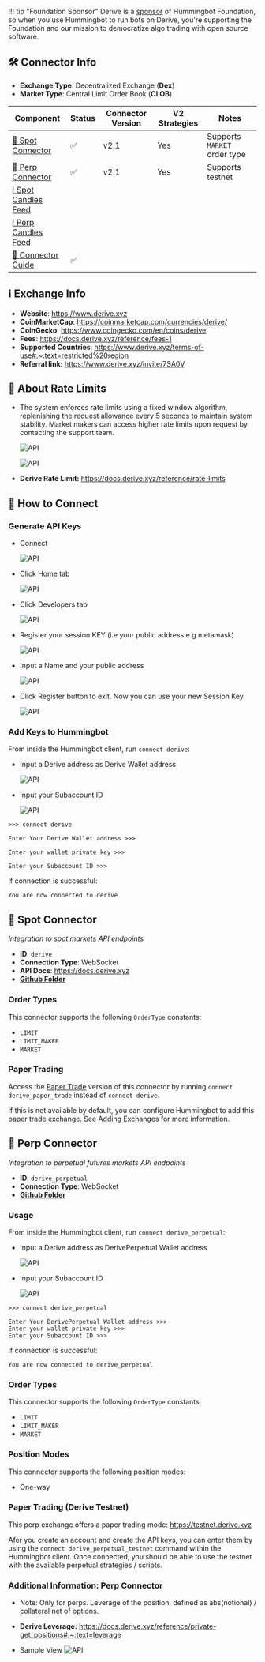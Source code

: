 !!! tip "Foundation Sponsor"
    Derive is a [sponsor](/about/sponsors) of Hummingbot Foundation, so when you use Hummingbot to run bots on Derive, you're supporting the Foundation and our mission to democratize algo trading with open source software.

## 🛠 Connector Info

- **Exchange Type**: Decentralized Exchange (**Dex**)
- **Market Type**: Central Limit Order Book (**CLOB**)

| Component | Status | Connector Version | V2 Strategies | Notes | 
| --------- | ------ | ----------------- |  ------------ | ----- |
| [🔀 Spot Connector](#spot-connector) | ✅ | v2.1 | Yes | Supports `MARKET` order type
| [🔀 Perp Connector](#perp-connector) | ✅ | v2.1 | Yes | Supports testnet
| [🕯 Spot Candles Feed](#spot-candles-feed) | | 
| [🕯 Perp Candles Feed](#perp-candles-feed) | |
| [📓 Connector Guide](../../blog/running-a-trading-bot-with-hummingbot-on-derive-perpetual/) | ✅ | 

## ℹ️ Exchange Info

- **Website**: <https://www.derive.xyz>
- **CoinMarketCap**: <https://coinmarketcap.com/currencies/derive/>
- **CoinGecko**: <https://www.coingecko.com/en/coins/derive>
- **Fees**: <https://docs.derive.xyz/reference/fees-1>
- **Supported Countries**: <https://www.derive.xyz/terms-of-use#:~:text=restricted%20region>
- **Referral link:** <https://www.derive.xyz/invite/7SA0V>

## 🔑 About Rate Limits

- The system enforces rate limits using a fixed window algorithm, replenishing the request allowance every 5 seconds to maintain system stability. Market makers can access higher rate limits upon request by contacting the support team.

    ![API](rate-limit-api1.png)

    ![API](rate-limit-api9.png)

- **Derive Rate Limit:**  <https://docs.derive.xyz/reference/rate-limits>

## 🔑 How to Connect

### Generate API Keys

- Connect

    ![API](derive-api2.png)

- Click Home tab

    ![API](derive-api3.png)

- Click Developers tab

    ![API](derive-api3.png)

- Register your session KEY (i.e your public address e.g metamask)

    ![API](derive-api4.png)

- Input a Name and your public address

    ![API](derive-api5.png)

- Click Register button to exit. Now you can use your new Session Key.

    ![API](derive-api6.png)

### Add Keys to Hummingbot

From inside the Hummingbot client, run `connect derive`:

- Input a Derive address as Derive Wallet address

    ![API](derive-api8.png)

- Input your Subaccount ID
  
    ![API](derive-api7.png)

```
>>> connect derive

Enter Your Derive Wallet address >>>

Enter your wallet private key >>>

Enter your Subaccount ID >>>

```

If connection is successful:

```
You are now connected to derive
```

## 🔀 Spot Connector
*Integration to spot markets API endpoints*

- **ID**: `derive`
- **Connection Type**: WebSocket
- **API Docs**: <https://docs.derive.xyz>
- **[Github Folder](https://github.com/hummingbot/hummingbot/tree/master/hummingbot/connector/exchange/derive)** 

### Order Types

This connector supports the following `OrderType` constants:

- `LIMIT`
- `LIMIT_MAKER`
- `MARKET`

### Paper Trading

Access the [Paper Trade](/global-configs/paper-trade/) version of this connector by running `connect derive_paper_trade` instead of `connect derive`.

If this is not available by default, you can configure Hummingbot to add this paper trade exchange. See [Adding Exchanges](/global-configs/paper-trade/#adding-exchanges) for more information.

## 🔀 Perp Connector
*Integration to perpetual futures markets API endpoints*

- **ID**: `derive_perpetual`
- **Connection Type**: WebSocket
- **[Github Folder](https://github.com/hummingbot/hummingbot/tree/master/hummingbot/connector/derivative/derive_perpetual)** 

### Usage

From inside the Hummingbot client, run `connect derive_perpetual`:

- Input a Derive address as DerivePerpetual Wallet address

    ![API](derive-api8.png)

- Input your Subaccount ID
  
    ![API](derive-api7.png)

```
>>> connect derive_perpetual

Enter Your DerivePerpetual Wallet address >>>
Enter your wallet private key >>>
Enter your Subaccount ID >>>

```

If connection is successful:

```
You are now connected to derive_perpetual
```

### Order Types

This connector supports the following `OrderType` constants:

- `LIMIT`
- `LIMIT_MAKER`
- `MARKET`

### Position Modes

This connector supports the following position modes:

- One-way

### Paper Trading (Derive Testnet)

This perp exchange offers a paper trading mode: <https://testnet.derive.xyz>

Afer you create an account and create the API keys, you can enter them by using the `connect derive_perpetual_testnet` command within the Hummingbot client. Once connected, you should be able to use the testnet with the available perpetual strategies / scripts.

### Additional Information: Perp Connector

- Note: Only for perps. Leverage of the position, defined as abs(notional) / collateral net of options.
- **Derive Leverage:** <https://docs.derive.xyz/reference/private-get_positions#:~:text=leverage>

- Sample View
    ![API](derive-api10.png)
